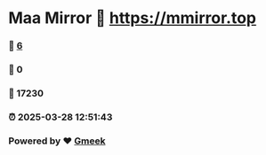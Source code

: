# Maa Mirror :link: https://mmirror.top 
### :page_facing_up: [6](https://mmirror.top/tag.html) 
### :speech_balloon: 0 
### :hibiscus: 17230 
### :alarm_clock: 2025-03-28 12:51:43 
### Powered by :heart: [Gmeek](https://github.com/Meekdai/Gmeek)
